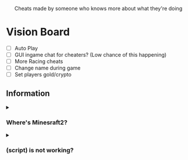 <p align="center">Cheats made by someone who knows more about what they're doing</p>

# Vision Board

- [ ] Auto Play
- [ ] GUI ingame chat for cheaters? (Low chance of this happening)
- [ ] More Racing cheats
- [ ] Change name during game
- [ ] Set players gold/crypto

## Information

<details><summary><h3>Where's Minesraft2?</h3></summary>
Idk
</details>

<details><summary><h3>(script) is not working?</h3></summary>
I won't fix it.
</details>
